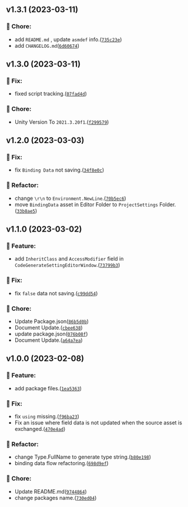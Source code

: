 ## v1.3.1 (2023-03-11)

### 🧩 Chore:

- add `README.md` , update `asmdef` info.([`735c23e`](https://github.com/Shaun-Fong/UIToolkit-FieldBinding/commit/735c23eb7a3c51d2844b89f28cd78a99333c606e))
- add `CHANGELOG.md`([`6d60674`](https://github.com/Shaun-Fong/UIToolkit-FieldBinding/commit/6d6067443a51ae2ab301e4fb0254f8acc1e9af38))

## v1.3.0 (2023-03-11)

### 🐞 Fix:

- fixed script tracking.([`07fad4d`](https://github.com/Shaun-Fong/UIToolkit-FieldBinding/commit/07fad4d377474778f090d3fec669baad4aa2171f))

### 🧩 Chore:

- Unity Version To `2021.3.20f1`.([`f299579`](https://github.com/Shaun-Fong/UIToolkit-FieldBinding/commit/f2995796396dbfbf6c78b9642f70aa00ff5f8f44))

## v1.2.0 (2023-03-03)

### 🐞 Fix:

- fix `Binding Data` not saving.([`34f8e0c`](https://github.com/Shaun-Fong/UIToolkit-FieldBinding/commit/34f8e0c23be77644ec606c0585305e27901a8f7b))

### 🔨 Refactor:

- change `\r\n` to `Environment.NewLine`.([`70b5ec6`](https://github.com/Shaun-Fong/UIToolkit-FieldBinding/commit/70b5ec6b56d70553d7ae4f0a285289b901284e16))
- move `BindingData` asset in Editor Folder to `ProjectSettings` Folder.([`33b8ae5`](https://github.com/Shaun-Fong/UIToolkit-FieldBinding/commit/33b8ae5f8f7546c7450c2d1f78fe4638e34fffe5))

## v1.1.0 (2023-03-02)

### 🚀 Feature:

- add `InheritClass` and `AccessModifier` field in `CodeGenerateSettingEditorWindow`.([`73799b3`](https://github.com/Shaun-Fong/UIToolkit-FieldBinding/commit/73799b3663b36f997a1acb69f8a9ae14b1da4697))

### 🐞 Fix:

- fix `false` data not saving.([`c99dd54`](https://github.com/Shaun-Fong/UIToolkit-FieldBinding/commit/c99dd54b563e66e0ce464055f1054f9d2bc52758))

### 🧩 Chore:

- Update Package.json([`86b5d0b`](https://github.com/Shaun-Fong/UIToolkit-FieldBinding/commit/86b5d0b4b20d19fcb72cef10e49c553a450043d9))
- Document Update.([`cbee638`](https://github.com/Shaun-Fong/UIToolkit-FieldBinding/commit/cbee638890c2e701065ab774716d9a68a6f0c056))
- update package.json([`076b08f`](https://github.com/Shaun-Fong/UIToolkit-FieldBinding/commit/076b08f028cb246586c28b1ed55f125b3bab735e))
- Document Update.([`a64a7ea`](https://github.com/Shaun-Fong/UIToolkit-FieldBinding/commit/a64a7ea83d357de1011400606684f18173e3304d))

## v1.0.0 (2023-02-08)

### 🚀 Feature:

- add package files.([`1ea5363`](https://github.com/Shaun-Fong/UIToolkit-FieldBinding/commit/1ea5363bb08d0071330c244767a2433489579b77))

### 🐞 Fix:

- fix `using` missing.([`f96ba23`](https://github.com/Shaun-Fong/UIToolkit-FieldBinding/commit/f96ba23c5c36b69b18874c0ffdb53c98790fb1af))
- Fix an issue where field data is not updated when the source asset is exchanged.([`470e4ad`](https://github.com/Shaun-Fong/UIToolkit-FieldBinding/commit/470e4ad2080ad5d925dd3193cc5596f84dc5008c))

### 🔨 Refactor:

- change Type.FullName to generate type string.([`b80e198`](https://github.com/Shaun-Fong/UIToolkit-FieldBinding/commit/b80e19828098610016312d709006a2083a30b05b))
- binding data flow refactoring.([`698d9ef`](https://github.com/Shaun-Fong/UIToolkit-FieldBinding/commit/698d9ef71f67ac31c5268f1f944fbf1328b6c2e2))

### 🧩 Chore:

- Update README.md([`9744864`](https://github.com/Shaun-Fong/UIToolkit-FieldBinding/commit/974486445b8788a9dfc3ff667e28f4b2c2d63ae6))
- change packages name.([`730ed04`](https://github.com/Shaun-Fong/UIToolkit-FieldBinding/commit/730ed04ef84a82dd9c09702f4dbac36b892af551))
